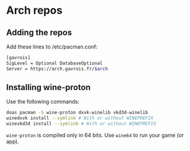 # Arch repos

## Adding the repos

Add these lines to /etc/pacman.conf:
```bash
[gavrois]
SigLevel = Optional DatabaseOptional
Server = https://arch.gavrois.fr/$arch
```

## Installing wine-proton

Use the following commands:
```bash
doas pacman -S wine-proton dxvk-winelib vkd3d-winelib
winedxvk install --symlink # With or without WINEPREFIX
winevkd3d install --symlink # With or without WINEPREFIX
```

`wine-proton` is compiled only in 64 bits.
Use `wine64` to run your game (or app).

